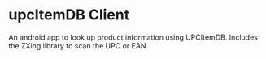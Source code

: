 # upcItemDB Client

An android app to look up product information using UPCItemDB. Includes the ZXing library to scan the UPC or EAN.
